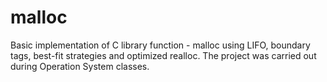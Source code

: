 # malloc
Basic implementation of C library function - malloc using LIFO, boundary tags, best-fit strategies and optimized realloc.
The project was carried out during Operation System classes.
